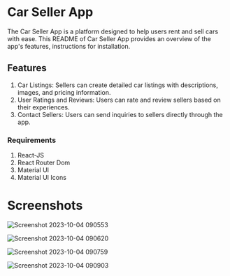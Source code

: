 # Car Seller App 

The Car Seller App is a platform designed to help users rent and sell cars with ease. This README of  Car Seller App provides an overview of the app's features, instructions for installation.

## Features

1. Car Listings: Sellers can create detailed car listings with descriptions, images, and pricing information.
2. User Ratings and Reviews: Users can rate and review sellers based on their experiences.
3. Contact Sellers: Users can send inquiries to sellers directly through the app.

### Requirements

1. React-JS
2. React Router Dom
3. Material UI
4. Material UI Icons

# Screenshots
![Screenshot 2023-10-04 090553](https://github.com/ManishKuPatra254/Assignment1/assets/112771729/91051eb2-ceb2-493a-8e1f-3c4a22bd8353)

![Screenshot 2023-10-04 090620](https://github.com/ManishKuPatra254/Assignment1/assets/112771729/fc9a5c31-f60d-4522-8c7b-ed49d1d96ff6)

![Screenshot 2023-10-04 090759](https://github.com/ManishKuPatra254/Assignment1/assets/112771729/475d730c-1b06-4051-92d6-51877f231189)

![Screenshot 2023-10-04 090903](https://github.com/ManishKuPatra254/Assignment1/assets/112771729/89ca7253-ebde-4ffd-96a3-b6714316eb07)



